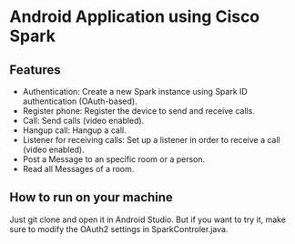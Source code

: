 # Android Application using Cisco Spark
## Features

- Authentication: Create a new Spark instance using Spark ID authentication (OAuth-based).
- Register phone: Register the device to send and receive calls.
- Call: Send calls (video enabled).
- Hangup call: Hangup a call.
- Listener for receiving calls: Set up a listener in order to receive a call (video enabled).
- Post a Message to an specífic room or a person.
- Read all Messages of a room.

## How to run on your machine

Just git clone and open it in Android Studio. But if you want to try it, make sure to modify the OAuth2 settings in SparkControler.java.
